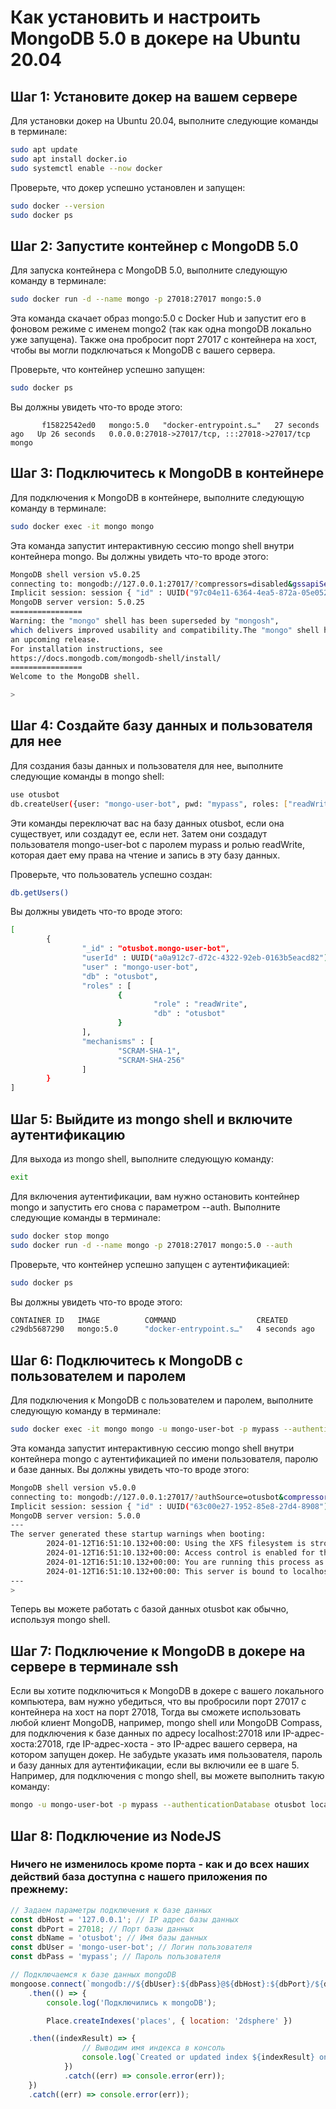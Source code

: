 # Как установить и настроить MongoDB 5.0 в докере на Ubuntu 20.04

## Шаг 1: Установите докер на вашем сервере

Для установки докер на Ubuntu 20.04, выполните следующие команды в терминале:

```bash
sudo apt update
sudo apt install docker.io
sudo systemctl enable --now docker
```

Проверьте, что докер успешно установлен и запущен:

```bash
sudo docker --version
sudo docker ps
```

## Шаг 2: Запустите контейнер с MongoDB 5.0

Для запуска контейнера с MongoDB 5.0, выполните следующую команду в терминале:

```bash
sudo docker run -d --name mongo -p 27018:27017 mongo:5.0
```

Эта команда скачает образ mongo:5.0 с Docker Hub и запустит его в фоновом режиме с именем mongo2 (так как одна mongoDB локально уже запущена). Также она пробросит порт 27017 с контейнера на хост, чтобы вы могли подключаться к MongoDB с вашего сервера.

Проверьте, что контейнер успешно запущен:

```bash
sudo docker ps
```

Вы должны увидеть что-то вроде этого:

```bashCONTAINER ID   IMAGE       COMMAND                  CREATED              STATUS              PORTS                                           NAMES
       f15822542ed0   mongo:5.0   "docker-entrypoint.s…"   27 seconds ago   Up 26 seconds   0.0.0.0:27018->27017/tcp, :::27018->27017/tcp   mongo

```

## Шаг 3: Подключитесь к MongoDB в контейнере

Для подключения к MongoDB в контейнере, выполните следующую команду в терминале:

```bash
sudo docker exec -it mongo mongo
```

Эта команда запустит интерактивную сессию mongo shell внутри контейнера mongo. Вы должны увидеть что-то вроде этого:

```bash
MongoDB shell version v5.0.25 
connecting to: mongodb://127.0.0.1:27017/?compressors=disabled&gssapiServiceName=mongodb 
Implicit session: session { "id" : UUID("97c04e11-6364-4ea5-872a-05e0521a321f") }
MongoDB server version: 5.0.25
================
Warning: the "mongo" shell has been superseded by "mongosh", 
which delivers improved usability and compatibility.The "mongo" shell has been deprecated and will be removed in
an upcoming release.
For installation instructions, see
https://docs.mongodb.com/mongodb-shell/install/
================
Welcome to the MongoDB shell.

>
```

## Шаг 4: Создайте базу данных и пользователя для нее

Для создания базы данных и пользователя для нее, выполните следующие команды в mongo shell:

```bash
use otusbot
db.createUser({user: "mongo-user-bot", pwd: "mypass", roles: ["readWrite"]})
```

Эти команды переключат вас на базу данных otusbot, если она существует, или создадут ее, если нет. Затем они создадут пользователя mongo-user-bot с паролем mypass и ролью readWrite, которая дает ему права на чтение и запись в эту базу данных.

Проверьте, что пользователь успешно создан:

```bash
db.getUsers()
```

Вы должны увидеть что-то вроде этого:

```bash
[
        {
                "_id" : "otusbot.mongo-user-bot",
                "userId" : UUID("a0a912c7-d72c-4322-92eb-0163b5eacd82"),
                "user" : "mongo-user-bot",
                "db" : "otusbot",
                "roles" : [
                        {
                                "role" : "readWrite",
                                "db" : "otusbot"
                        }
                ],
                "mechanisms" : [
                        "SCRAM-SHA-1",
                        "SCRAM-SHA-256"
                ]
        }
]
```

## Шаг 5: Выйдите из mongo shell и включите аутентификацию

Для выхода из mongo shell, выполните следующую команду:

```bash
exit
```

Для включения аутентификации, вам нужно остановить контейнер mongo и запустить его снова с параметром --auth. Выполните следующие команды в терминале:

```bash
sudo docker stop mongo
sudo docker run -d --name mongo -p 27018:27017 mongo:5.0 --auth
```

Проверьте, что контейнер успешно запущен с аутентификацией:

```bash
sudo docker ps
```

Вы должны увидеть что-то вроде этого:

```bash
CONTAINER ID   IMAGE          COMMAND                  CREATED         STATUS         PORTS                      NAMES
c29db5687290   mongo:5.0      "docker-entrypoint.s…"   4 seconds ago   Up 3 seconds   0.0.0.0:27017->27017/tcp   mongo
```

## Шаг 6: Подключитесь к MongoDB с пользователем и паролем

Для подключения к MongoDB с пользователем и паролем, выполните следующую команду в терминале:

```bash
sudo docker exec -it mongo mongo -u mongo-user-bot -p mypass --authenticationDatabase otusbot
```

Эта команда запустит интерактивную сессию mongo shell внутри контейнера mongo с аутентификацией по имени пользователя, паролю и базе данных. Вы должны увидеть что-то вроде этого:

```bash
MongoDB shell version v5.0.0
connecting to: mongodb://127.0.0.1:27017/?authSource=otusbot&compressors=disabled&gssapiServiceName=mongodb
Implicit session: session { "id" : UUID("63c00e27-1952-85e8-27d4-8908") }
MongoDB server version: 5.0.0
---
The server generated these startup warnings when booting:
        2024-01-12T16:51:10.132+00:00: Using the XFS filesystem is strongly recommended with the WiredTiger storage engine. See http://dochub.mongodb.org/core/prodnotes-filesystem
        2024-01-12T16:51:10.132+00:00: Access control is enabled for the database. Read and write access to data and configuration is restricted
        2024-01-12T16:51:10.132+00:00: You are running this process as the root user, which is not recommended
        2024-01-12T16:51:10.132+00:00: This server is bound to localhost. Remote systems will be unable to connect to this server. Start the server with --bind_ip <address> to specify which IP addresses it should serve responses from, or with --bind_ip_all to bind to all interfaces. If this behavior is desired, start the server with --bind_ip 127.0.0.1 to disable this warning
---
>
```

Теперь вы можете работать с базой данных otusbot как обычно, используя mongo shell.

## Шаг 7: Подключение к MongoDB в докере на сервере в терминале ssh
Если вы хотите подключиться к MongoDB в докере с вашего локального компьютера, вам нужно убедиться, что вы пробросили порт 27017 с контейнера на хост на порт 27018,  Тогда вы сможете использовать любой клиент MongoDB, например, mongo shell или MongoDB Compass, для подключения к базе данных по адресу localhost:27018 или IP-адрес-хоста:27018, где IP-адрес-хоста - это IP-адрес вашего сервера, на котором запущен докер. Не забудьте указать имя пользователя, пароль и базу данных для аутентификации, если вы включили ее в шаге 5. Например, для подключения с mongo shell, вы можете выполнить такую команду:

```bash
mongo -u mongo-user-bot -p mypass --authenticationDatabase otusbot localhost:27018
```
## Шаг 8: Подключение из NodeJS 
### Ничего не изменилось кроме порта - как и до всех наших действий база доступна с нашего приложения по прежнему:

```javascript
// Задаем параметры подключения к базе данных
const dbHost = '127.0.0.1'; // IP адрес базы данных
const dbPort = 27018; // Порт базы данных
const dbName = 'otusbot'; // Имя базы данных
const dbUser = 'mongo-user-bot'; // Логин пользователя
const dbPass = 'mypass'; // Пароль пользователя

// Подключаемся к базе данных mongoDB
mongoose.connect(`mongodb://${dbUser}:${dbPass}@${dbHost}:${dbPort}/${dbName}`)
    .then(() => {
        console.log('Подключились к mongoDB');

        Place.createIndexes('places', { location: '2dsphere' })

    .then((indexResult) => {
                // Выводим имя индекса в консоль
                console.log(`Created or updated index ${indexResult} on places collection`);
            })
            .catch((err) => console.error(err));
    })
    .catch((err) => console.error(err));
```


